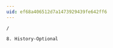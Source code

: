 ```yaml
---
uid: ef68a406512d7a1473929439fe642ff6
---
```


```ActivityHistory
/
```
```ActivityHistory
8. History-Optional
```